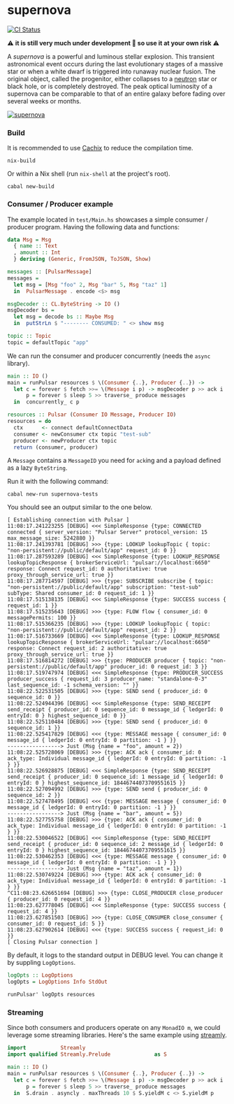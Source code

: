 supernova
=========

[![CI Status](https://github.com/cr-org/supernova/workflows/Haskell%20CI/badge.svg)](https://github.com/cr-org/supernova/actions)

⚠️  **it is still very much under development 🚧 so use it at your own risk** ⚠️

A *supernova* is a powerful and luminous stellar explosion. This transient astronomical event occurs during the last evolutionary stages of a massive star or when a white dwarf is triggered into runaway nuclear fusion. The original object, called the progenitor, either collapses to a [neutron](https://github.com/cr-org/neutron) star or black hole, or is completely destroyed. The peak optical luminosity of a supernova can be comparable to that of an entire galaxy before fading over several weeks or months.

[![supernova](https://www.jpl.nasa.gov/spaceimages/images/largesize/PIA22352_hires.jpg "Kepler Beyond Planets: Finding Exploding Stars (Type Ia Supernova from a White Dwarf Stealing Matter)")](https://www.jpl.nasa.gov/spaceimages/details.php?id=PIA22352)

### Build

It is recommended to use [Cachix](https://app.cachix.org/cache/hpulsar) to reduce the compilation time.

```shell
nix-build
```

Or within a Nix shell (run `nix-shell` at the project's root).

```shell
cabal new-build
```

### Consumer / Producer example

The example located in `test/Main.hs` showcases a simple consumer / producer program. Having the following data and functions:

```haskell
data Msg = Msg
  { name :: Text
  , amount :: Int
  } deriving (Generic, FromJSON, ToJSON, Show)

messages :: [PulsarMessage]
messages =
  let msg = [Msg "foo" 2, Msg "bar" 5, Msg "taz" 1]
  in  PulsarMessage . encode <$> msg

msgDecoder :: CL.ByteString -> IO ()
msgDecoder bs =
  let msg = decode bs :: Maybe Msg
  in  putStrLn $ "-------- CONSUMED: " <> show msg

topic :: Topic
topic = defaultTopic "app"
```

We can run the consumer and producer concurrently (needs the `async` library).

```haskell
main :: IO ()
main = runPulsar resources $ \(Consumer {..}, Producer {..}) ->
  let c = forever $ fetch >>= \(Message i p) -> msgDecoder p >> ack i
      p = forever $ sleep 5 >> traverse_ produce messages
  in  concurrently_ c p

resources :: Pulsar (Consumer IO Message, Producer IO)
resources = do
  ctx      <- connect defaultConnectData
  consumer <- newConsumer ctx topic "test-sub"
  producer <- newProducer ctx topic
  return (consumer, producer)
```

A `Message` contains a `MessageID` you need for `ack`ing and a payload defined as a lazy `ByteString`.

Run it with the following command:

```shell
cabal new-run supernova-tests
```

You should see an output similar to the one below.

```
[ Establishing connection with Pulsar ]
11:08:17.241223255 [DEBUG] <<< SimpleResponse {type: CONNECTED connected { server_version: "Pulsar Server" protocol_version: 15 max_message_size: 5242880 }}
11:08:17.241393781 [DEBUG] >>> {type: LOOKUP lookupTopic { topic: "non-persistent://public/default/app" request_id: 0 }}
11:08:17.287593289 [DEBUG] <<< SimpleResponse {type: LOOKUP_RESPONSE lookupTopicResponse { brokerServiceUrl: "pulsar://localhost:6650" response: Connect request_id: 0 authoritative: true proxy_through_service_url: true }}
11:08:17.287714597 [DEBUG] >>> {type: SUBSCRIBE subscribe { topic: "non-persistent://public/default/app" subscription: "test-sub" subType: Shared consumer_id: 0 request_id: 1 }}
11:08:17.515138135 [DEBUG] <<< SimpleResponse {type: SUCCESS success { request_id: 1 }}
11:08:17.515235643 [DEBUG] >>> {type: FLOW flow { consumer_id: 0 messagePermits: 100 }}
11:08:17.515366235 [DEBUG] >>> {type: LOOKUP lookupTopic { topic: "non-persistent://public/default/app" request_id: 2 }}
11:08:17.516733669 [DEBUG] <<< SimpleResponse {type: LOOKUP_RESPONSE lookupTopicResponse { brokerServiceUrl: "pulsar://localhost:6650" response: Connect request_id: 2 authoritative: true proxy_through_service_url: true }}
11:08:17.516814272 [DEBUG] >>> {type: PRODUCER producer { topic: "non-persistent://public/default/app" producer_id: 0 request_id: 3 }}
11:08:17.519747974 [DEBUG] <<< SimpleResponse {type: PRODUCER_SUCCESS producer_success { request_id: 3 producer_name: "standalone-0-3" last_sequence_id: -1 schema_version: "" }}
11:08:22.522531505 [DEBUG] >>> {type: SEND send { producer_id: 0 sequence_id: 0 }}
11:08:22.524944396 [DEBUG] <<< SimpleResponse {type: SEND_RECEIPT send_receipt { producer_id: 0 sequence_id: 0 message_id { ledgerId: 0 entryId: 0 } highest_sequence_id: 0 }}
11:08:22.525110484 [DEBUG] >>> {type: SEND send { producer_id: 0 sequence_id: 1 }}
11:08:22.525417829 [DEBUG] <<< {type: MESSAGE message { consumer_id: 0 message_id { ledgerId: 0 entryId: 0 partition: -1 } }}
-----------------> Just (Msg {name = "foo", amount = 2})
11:08:22.525728069 [DEBUG] >>> {type: ACK ack { consumer_id: 0 ack_type: Individual message_id { ledgerId: 0 entryId: 0 partition: -1 } }}
11:08:22.526928875 [DEBUG] <<< SimpleResponse {type: SEND_RECEIPT send_receipt { producer_id: 0 sequence_id: 1 message_id { ledgerId: 0 entryId: 0 } highest_sequence_id: 18446744073709551615 }}
11:08:22.527094992 [DEBUG] >>> {type: SEND send { producer_id: 0 sequence_id: 2 }}
11:08:22.527478495 [DEBUG] <<< {type: MESSAGE message { consumer_id: 0 message_id { ledgerId: 0 entryId: 0 partition: -1 } }}
-----------------> Just (Msg {name = "bar", amount = 5})
11:08:22.527755758 [DEBUG] >>> {type: ACK ack { consumer_id: 0 ack_type: Individual message_id { ledgerId: 0 entryId: 0 partition: -1 } }}
11:08:22.530046522 [DEBUG] <<< SimpleResponse {type: SEND_RECEIPT send_receipt { producer_id: 0 sequence_id: 2 message_id { ledgerId: 0 entryId: 0 } highest_sequence_id: 18446744073709551615 }}
11:08:22.530462353 [DEBUG] <<< {type: MESSAGE message { consumer_id: 0 message_id { ledgerId: 0 entryId: 0 partition: -1 } }}
-----------------> Just (Msg {name = "taz", amount = 1})
11:08:22.530749224 [DEBUG] >>> {type: ACK ack { consumer_id: 0 ack_type: Individual message_id { ledgerId: 0 entryId: 0 partition: -1 } }}
^C11:08:23.626651694 [DEBUG] >>> {type: CLOSE_PRODUCER close_producer { producer_id: 0 request_id: 4 }}
11:08:23.627778045 [DEBUG] <<< SimpleResponse {type: SUCCESS success { request_id: 4 }}
11:08:23.627851503 [DEBUG] >>> {type: CLOSE_CONSUMER close_consumer { consumer_id: 0 request_id: 5 }}
11:08:23.627902614 [DEBUG] <<< {type: SUCCESS success { request_id: 0 }}
[ Closing Pulsar connection ]
```

By default, it logs to the standard output in DEBUG level. You can change it by suppling `LogOptions`.

```haskell
logOpts :: LogOptions
logOpts = LogOptions Info StdOut

runPulsar' logOpts resources
```

### Streaming

Since both consumers and producers operate on any `MonadIO m`, we could leverage some streaming libraries. Here's the same example using [streamly](https://hackage.haskell.org/package/streamly).

```haskell
import           Streamly
import qualified Streamly.Prelude              as S

main :: IO ()
main = runPulsar resources $ \(Consumer {..}, Producer {..}) ->
  let c = forever $ fetch >>= \(Message i p) -> msgDecoder p >> ack i
      p = forever $ sleep 5 >> traverse_ produce messages
  in  S.drain . asyncly . maxThreads 10 $ S.yieldM c <> S.yieldM p
```
